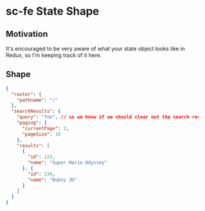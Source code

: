 # sc-fe State Shape

## Motivation

It's encouraged to be very aware of what your state object looks like in Redux, so I'm keeping track of it here.

## Shape

```json
{
  "router": {
    "pathname": "/"
  },
  "searchResults": {
    "query": "foo", // so we know if we should clear out the search results or not 
    "paging": {
      "currentPage": 2,
      "pageSize": 10
    },
    "results": [
      {
        "id": 123,
        "name": "Super Mario Odyssey"
      }, {
        "id": 234,
        "name": "Bubsy 3D"
      }
    ]
  }
}
```